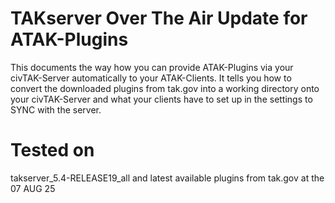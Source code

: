 # TAKserver Over The Air Update for ATAK-Plugins
This documents the way how you can provide ATAK-Plugins via your civTAK-Server automatically to your ATAK-Clients.
It tells you how to convert the downloaded plugins from tak.gov into a working directory onto your civTAK-Server and what your clients have to set up in the settings to SYNC
with the server.
# Tested on
takserver_5.4-RELEASE19_all
and
latest available plugins from tak.gov at the 07 AUG 25
